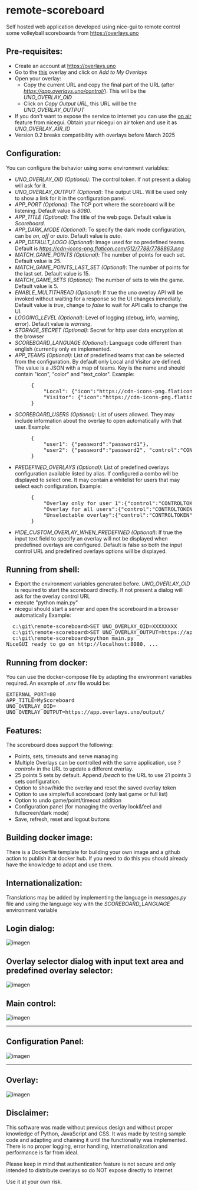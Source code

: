 # remote-scoreboard
Self hosted web application developed using nice-gui to remote control some volleyball scoreboards from https://overlays.uno

Pre-requisites:
---------------
* Create an account at https://overlays.uno
* Go to the [this](https://overlays.uno/library/437-Volleyball-Scorebug---Standard) overlay and click on _Add to My Overlays_
* Open your overlay:
    * Copy the current URL and copy the final part of the URL (after _https://app.overlays.uno/control/_). This will be the _UNO_OVERLAY_OID_ 
    * Click on  _Copy Output URL_, this URL will be the _UNO_OVERLAY_OUTPUT_ 
* If you don't want to expose the service to internet you can use the [on air](https://nicegui.io/documentation/section_configuration_deployment#nicegui_on_air) feature from nicegui. Obtain your nicegui on air token and use it as _UNO_OVERLAY_AIR_ID_
* Version 0.2 breaks compatibility with overlays before March 2025

Configuration:
--------------
You can configure the behavior using some environment variables:
* _UNO_OVERLAY_OID (Optional)_: The control token. If not present a dialog will ask for it.
* _UNO_OVERLAY_OUTPUT (Optional)_: The output URL. Will be used only to show a link for it in the configuration panel. 
* _APP_PORT (Optional)_: The TCP port where the scoreboard will be listening. Default value is _8080_.
* _APP_TITLE (Optional)_: The title of the web page. Default value is _Scoreboard_.
* _APP_DARK_MODE (Optional)_: To specify the dark mode configuration, can be _on_, _off_ or _auto_. Default value is _auto_.
* _APP_DEFAULT_LOGO (Optional)_: Image used for no predefined teams. Default is _https://cdn-icons-png.flaticon.com/512/7788/7788863.png_
* _MATCH_GAME_POINTS (Optional)_: The number of points for each set. Default value is 25.
* _MATCH_GAME_POINTS_LAST_SET (Optional)_: The number of points for the last set. Default value is 15.
* _MATCH_GAME_SETS (Optional)_: The number of sets to win the game. Default value is 5.  
* _ENABLE_MULTITHREAD (Optional)_: If true the uno overlay API will be invoked without waiting for a response so the UI changes inmediatly. Default value is _true_, change to _false_ to wait for API calls to change the UI.
* _LOGGING_LEVEL (Optional)_: Level of logging (debug, info, warning, error). Default value is _warning_.
* _STORAGE_SECRET (Optional)_: Secret for http user data encryption at the browser
* _SCOREBOARD_LANGUAGE (Optional)_: Language code different than english (currently only _es_ implemented.
* _APP_TEAMS (Optional)_: List of predefined teams that can be selected from the configuration. By default only Local and Visitor are defined. The value is a JSON with a map of teams. Key is the name and should contain "icon", "color" and "text_color". Example:
<pre lang="json">
        {
            "Local": {"icon":"https://cdn-icons-png.flaticon.com/512/8686/8686758.png", "color":"#060f8a", "text_color":"#ffffff"},
            "Visitor": {"icon":"https://cdn-icons-png.flaticon.com/512/8686/8686758.png", "color":"#ffffff", "text_color":"#000000"},
        }
</pre>
* _SCOREBOARD_USERS (Optional)_: List of users allowed. They may include information about the overlay to open automatically with that user. Example:
<pre lang="json">
        {
            "user1": {"password":"password1"},
            "user2": {"password":"password2", "control":"CONTROLTOKEN", "output":"OUTPUTTOKEN"},
        }
</pre>
* _PREDEFINED_OVERLAYS (Optional)_: List of predefined overlays configuration available listed by alias. If configured a combo will be displayed to select one. It may contain a whitelist for users that may select each configuration. Example:
<pre lang="json">
        {
            "Overlay only for user 1":{"control":"CONTROLTOKEN", "output":"OUTPUTTOKEN", "allowed_users":["user1"]},
            "Overlay for all users":{"control":"CONTROLTOKEN", "output":"OUTPUTTOKEN"},
            "Unselectable overlay":{"control":"CONTROLTOKEN", "output":"OUTPUTTOKEN", "allowed_users":[]}
        }
</pre>
* _HIDE_CUSTOM_OVERLAY_WHEN_PREDEFINED (Optional)_: If true the input text field to specify an overlay will not be displayed when predefined overlays are configured. Default is false so both the input control URL and predefined overlays options will be displayed.

Running from shell:
-------------------
* Export the environment variables generated before. _UNO_OVERLAY_OID_  is required to start the scoreboard directly. If not present a dialog will ask for the overlay control URL
* execute "python main.py"
* nicegui should start a server and open the scoreboard in a browser automatically
Example:
<pre>
  c:\git\remote-scoreboard>SET UNO_OVERLAY_OID=XXXXXXXX
  c:\git\remote-scoreboard>SET UNO_OVERLAY_OUTPUT=https://app.overlays.uno/output/YYYYYYY
  c:\git\remote-scoreboard>python main.py
NiceGUI ready to go on http://localhost:8080, ...
</pre>

Running from docker:
-------------------- 
You can use the docker-compose file by adapting the environment variables required. An example of _.env_ file would be:

<pre>
EXTERNAL_PORT=80
APP_TITLE=MyScoreboard
UNO_OVERLAY_OID=<overlay control token>
UNO_OVERLAY_OUTPUT=https://app.overlays.uno/output/<overlay output token>
</pre>



Features:
---------
The scoreboard does support the following:
* Points, sets, timeouts and serve managing
* Multiple Overlays can be controlled with the same application, use _?control=<token>_ in the URL to update a different overlay. 
* 25 points 5 sets by default. Append _/beach_ to the URL to use 21 points 3 sets configuration.
* Option to show/hide the overlay and reset the saved overlay token
* Option to use simple/full scoreboard (only last game or full list)
* Option to undo game/point/timeout addition
* Configuration panel (for managing the overlay look&feel and fullscreen/dark mode)
* Save, refresh, reset and logout buttons


Building docker image:
----------------------
There is a Dockerfile template for building your own image and a github action to publish it at docker hub. If you need to do this you should already have the knowledge to adapt and use them.

Internationalization:
---------------------
Translations may be added by implementing the language in _messages.py_ file and using the language key with the _SCOREBOARD_LANGUAGE_ environment variable

Login dialog:
-------------------
![imagen](https://github.com/user-attachments/assets/020f40e0-87b7-452a-bcde-7727c34f34d5)


Overlay selector dialog with input text area and predefined overlay selector:
----------------------------------------------------------------------------------
![imagen](https://github.com/user-attachments/assets/35b94ca2-57b5-4cb9-92ee-269b0317bc35)


Main control:
-------------------
![imagen](https://github.com/user-attachments/assets/d945dbf3-9a1d-40ed-aaf4-cc012bf41d4c)


-------------------
Configuration Panel:
-------------------
![imagen](https://github.com/user-attachments/assets/dfafeb90-ec73-42e1-b11e-c4af57a80a9d)


-------------------
Overlay:
-------------------
![imagen](https://github.com/user-attachments/assets/152a586c-1aaa-4c30-b969-c15884097d04)



Disclaimer:
-----------
This software was made without previous design and without proper knowledge of Python, JavaScript and CSS. It was made by testing sample code and adapting and chaining it until the functionality was implemented. There is no proper logging, error handling, internationalization and performance is far from ideal.

Please keep in mind that authentication feature is not secure and only intended to distribute overlays so do NOT expose directly to internet 

Use it at your own risk.
